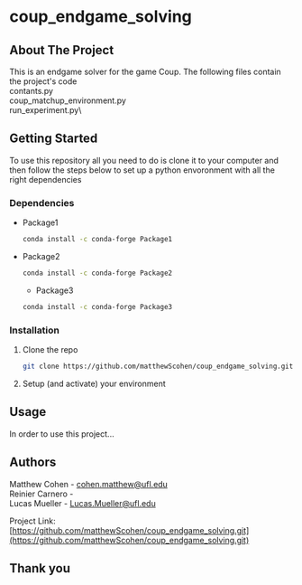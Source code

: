 # coup_endgame_solving
## About The Project

This is an endgame solver for the game Coup. The following files contain the project's code\
contants.py\
coup_matchup_environment.py\
run_experiment.py\

## Getting Started

To use this repository all you need to do is clone it to your computer and then follow the steps below to set up a python envoronment with all the right dependencies

### Dependencies

* Package1
  ```sh
  conda install -c conda-forge Package1
  ```
* Package2
  ```sh
  conda install -c conda-forge Package2
  ```
  * Package3
  ```sh
  conda install -c conda-forge Package3
  ```

### Installation

1. Clone the repo
   ```sh
   git clone https://github.com/matthewScohen/coup_endgame_solving.git
   ```
2. Setup (and activate) your environment

## Usage

In order to use this project...

## Authors

Matthew Cohen  - cohen.matthew@ufl.edu\
Reinier Carnero  - \
Lucas Mueller  - Lucas.Mueller@ufl.edu

Project Link: [https://github.com/matthewScohen/coup_endgame_solving.git](https://github.com/matthewScohen/coup_endgame_solving.git)

## Thank you
